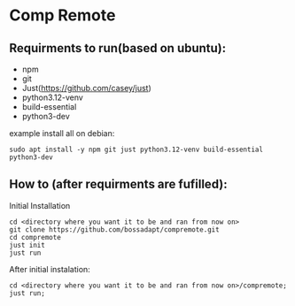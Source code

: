 # Comp Remote

## Requirments to run(based on ubuntu):

- npm
- git
- Just(https://github.com/casey/just)
- python3.12-venv
- build-essential
- python3-dev

example install all on debian:

```
sudo apt install -y npm git just python3.12-venv build-essential python3-dev
```

## How to (after requirments are fufilled):

Initial Installation

```
cd <directory where you want it to be and ran from now on>
git clone https://github.com/bossadapt/compremote.git
cd compremote
just init
just run
```

After initial instalation:

```
cd <directory where you want it to be and ran from now on>/compremote; just run;
```
